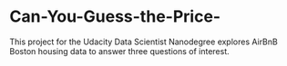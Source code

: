 # Can-You-Guess-the-Price-
This project for the Udacity Data Scientist Nanodegree explores AirBnB Boston housing data to answer three questions of interest. 
